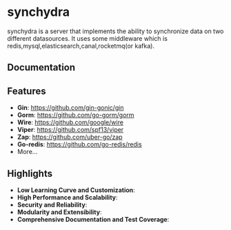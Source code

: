 # synchydra 

synchydra is a server that implements the ability to synchronize data on two different datasources. It uses some 
middleware which is redis,mysql,elasticsearch,canal,rocketmq(or kafka).



## Documentation

## Features
- **Gin**: https://github.com/gin-gonic/gin
- **Gorm**: https://github.com/go-gorm/gorm
- **Wire**: https://github.com/google/wire
- **Viper**: https://github.com/spf13/viper
- **Zap**: https://github.com/uber-go/zap
- **Go-redis**: https://github.com/go-redis/redis
- More...

## Highlights
* **Low Learning Curve and Customization**: 
* **High Performance and Scalability**: 
* **Security and Reliability**: 
* **Modularity and Extensibility**: 
* **Comprehensive Documentation and Test Coverage**: 
